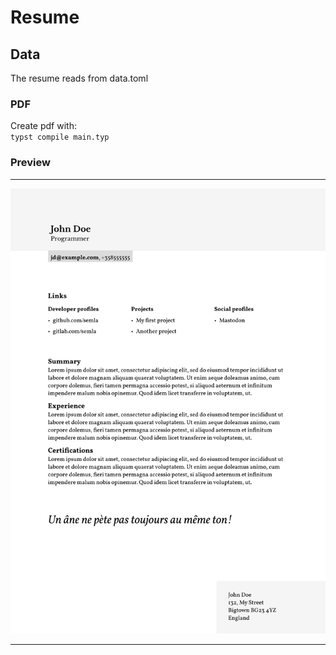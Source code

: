 # Resume

## Data
The resume reads from data.toml

### PDF
Create pdf with:\
`typst compile main.typ`

### Preview

---

![](thumbnail.png)

---

